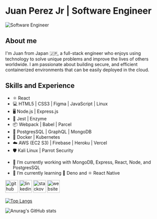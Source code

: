 # Juan Perez Jr | Software Engineer 
![Software Engineer](https://user-images.githubusercontent.com/19915910/122672235-6ec4e900-d205-11eb-89f8-db8012889b68.png)

## About me
I'm Juan from Japan 🇯🇵, a full-stack engineer who enjoys using technology to solve unique problems and improve the lives of others worldwide. I am passionate about building secure, and efficient containerized environments that can be easily deployed in the cloud.

## Skills and Experience
* ⚛️ React
* 💻 HTML5 | CSS3 | Figma | JavaScript | Linux
* 🖥 Node.js | Express.js
* 🧪 Jest | Enzyme
* 📦 Webpack | Babel | Parcel
* 💽 PostgresSQL | GraphQL | MongoDB
* 🐳 Docker | Kubernetes
* ☁️ AWS (EC2 S3) | Firebase | Heroku | Vercel
* 🛡 Kali Linux | Parrot Security 


- 🔭 I’m currently working with MongoDB, Express, React, Node, and PostgresSQL  
- 🌱 I’m currently learning 🦕 Deno and ⚛️ React Native


[<img src='https://user-images.githubusercontent.com/19915910/122704118-f7876780-d28d-11eb-8a0d-35ceb0824dc2.png' alt='github' height='40'>](https://github.com/JRPerezJr)  [<img src='https://user-images.githubusercontent.com/19915910/122703344-4c29e300-d28c-11eb-80a3-daac634bb198.png' alt='linkedin' height='40'>](https://www.linkedin.com/in/devjperez/)  [<img src='https://user-images.githubusercontent.com/19915910/122703530-c2c6e080-d28c-11eb-8ab7-3671cbdf102c.png' alt='stackoverflow' height='40'>](https://stackoverflow.com/users/9638042/devjp?tab=profile)  [<img src='https://user-images.githubusercontent.com/19915910/122703810-58627000-d28d-11eb-8211-ee7fba944cc8.png' alt='website' height='40'>](https://jpdevinjp-live.herokuapp.com/)  


[![Top Langs](https://github-readme-stats.vercel.app/api/top-langs/?username=JRPerezJr&layout=compact)](https://github.com/JRPerezJr/github-readme-stats)
  
![Anurag's GitHub stats](https://github-readme-stats.vercel.app/api?username=JRPerezJr&show_icons=true&theme=tokyonight)
